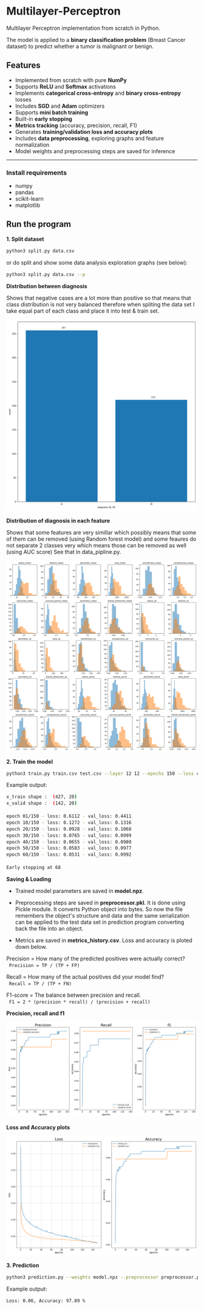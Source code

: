 # Multilayer-Perceptron
Multilayer Perceptron implementation from scratch in Python.

The model is applied to a **binary classification problem** (Breast Cancer dataset) to predict whether a tumor is malignant or benign.


##  Features
- Implemented from scratch with pure **NumPy**
- Supports **ReLU** and **Softmax** activations
- Implements **categorical cross-entropy** and **binary cross-entropy** losses
- Includes **SGD** and **Adam** optimizers
- Supports **mini batch training**
- Built-in **early stopping**
- **Metrics tracking** (accuracy, precision, recall, F1)
- Generates **training/validation loss and accuracy plots**
- Includes **data preprocessing**, exploring graphs and feature normalization
- Model weights and preprocessing steps are saved for inference

---
### Install requirements
- numpy
- pandas
- scikit-learn
- matplotlib

## Run the program 


**1. Split dataset**
```bash
python3 split.py data.csv
```

or do split and show some data analysis exploration graphs (see below):
```bash
python3 split.py data.csv --p
```

**Distribution between diagnosis**

Shows that negative cases are a lot more than positive so that means that class distribution is not very balanced therefore when spliting the data set I take equal part of each class and place it into test & train set.

![M vs B](diagnosis_bar.png)

**Distribution of diagnosis in each feature**

Shows that some features are very simillar which possibly means that some of them can be removed (using Random forest model) and some feaures do not separate 2 classes very which means those can be removed as well (using AUC score)
See that in data_pipline.py.

![Feature distribution](feature_histograms.png)


**2. Train the model**
```bash
python3 train.py train.csv test.csv --layer 12 12 --epochs 150 --loss categorical_cross_entropy --batch_size 16 --learning_rate 0.001
```

Example output:
```bash
x_train shape :  (427, 20)
x_valid shape :  (142, 20)

epoch 01/150 - loss: 0.6112 - val_loss: 0.4411
epoch 10/150 - loss: 0.1272 - val_loss: 0.1316
epoch 20/150 - loss: 0.0928 - val_loss: 0.1068
epoch 30/150 - loss: 0.0765 - val_loss: 0.0999
epoch 40/150 - loss: 0.0655 - val_loss: 0.0980
epoch 50/150 - loss: 0.0583 - val_loss: 0.0977
epoch 60/150 - loss: 0.0531 - val_loss: 0.0992

Early stopping at 68
```

**Saving & Loading**
- Trained model parameters are saved in **model.npz**.

- Preprocessing steps are saved in **preprocessor.pkl**. It is done using Pickle module. It converts Python object into bytes. So now the file remembers the object's structure and data and the same serialization can be applied to the test data set in prediction program converting back the file into an object.

- Metrics are saved in **metrics_history.csv**. Loss and accuracy is ploted down below.

Precision = How many of the predicted positives were actually correct?  
` Precision = TP / (TP + FP)`

Recall = How many of the actual positives did your model find?  
` Recall = TP / (TP + FN)`

F1-score = The balance between precision and recall.  
` F1 = 2 * (precision * recall) / (precision + recall)`


**Precision, recall and f1**

![Loss and Accuracy](plot_precision_recall.png)


**Loss and Accuracy plots**

![Loss and Accuracy](plot_loss_accuracy.png)


**3. Prediction**
```bash
python3 prediction.py --weights model.npz --preprocessor preprocessor.pkl --input_set test.csv
```

Example output:
```bash
Loss: 0.06, Accuracy: 97.89 %
```
